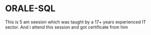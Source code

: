 # ORALE-SQL
This is 5 am seesion which was taught by a 17+ years experienced IT sector. And i attend this session and got certificate from him
